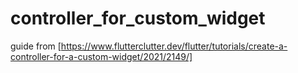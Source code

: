 # controller_for_custom_widget

guide from [https://www.flutterclutter.dev/flutter/tutorials/create-a-controller-for-a-custom-widget/2021/2149/]